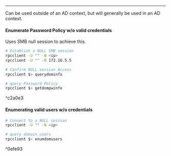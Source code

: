 -- -
Can be used outside of an AD context, but will generally be used in an AD context.
#### Enumerate Password Policy w/o valid credentials
Uses SMB null session to achieve this.
```bash
# Establish a NULL SMB session
rpcclient -U "" -N <ip> 
rpcclient -U "" -N 172.16.5.5

# Confirm NULL session Access
rpcclient $> querydominfo

# query Password Policy
rpcclient $> getdompwinfo
```

^c2a0e3
#### Enumerating valid users w/o credentials
```bash
# Connect to a NULL session
rpcclient -U "" -N <ip>

# query domain users
rpcclient $> enumdomusers
```

^0efe93
